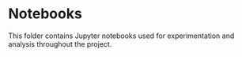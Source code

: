 # Notebooks

This folder contains Jupyter notebooks used for experimentation and analysis throughout the project.